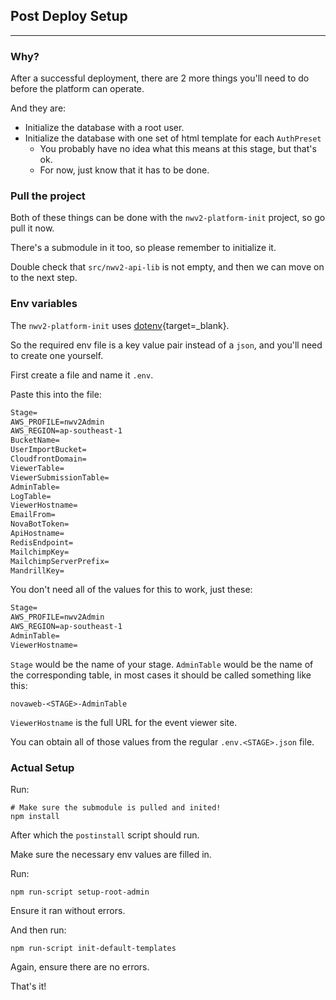 ## Post Deploy Setup

---

### Why?

After a successful deployment, there are 2 more things you'll need to do before the platform can
operate.

And they are:

- Initialize the database with a root user.
- Initialize the database with one set of html template for each `AuthPreset`
    - You probably have no idea what this means at this stage, but that's ok.
    - For now, just know that it has to be done.

### Pull the project

Both of these things can be done with the `nwv2-platform-init` project, so go pull it now.

There's a submodule in it too, so please remember to initialize it.

Double check that `src/nwv2-api-lib` is not empty, and then we can move on to the next step.

### Env variables

The `nwv2-platform-init` uses [dotenv](https://www.npmjs.com/package/dotenv){target=_blank}.

So the required env file is a key value pair instead of a `json`, and you'll need to create one
yourself.

First create a file and name it `.env`.

Paste this into the file:

```txt
Stage=
AWS_PROFILE=nwv2Admin
AWS_REGION=ap-southeast-1
BucketName=
UserImportBucket=
CloudfrontDomain=
ViewerTable=
ViewerSubmissionTable=
AdminTable=
LogTable=
ViewerHostname=
EmailFrom=
NovaBotToken=
ApiHostname=
RedisEndpoint=
MailchimpKey=
MailchimpServerPrefix=
MandrillKey=
```

You don't need all of the values for this to work, just these:

```txt
Stage=
AWS_PROFILE=nwv2Admin
AWS_REGION=ap-southeast-1
AdminTable=
ViewerHostname=
```

`Stage` would be the name of your stage.
`AdminTable` would be the name of the corresponding table, in most cases it should be called
something like this:

`novaweb-<STAGE>-AdminTable`

`ViewerHostname` is the full URL for the event viewer site.

You can obtain all of those values from the regular `.env.<STAGE>.json` file.

### Actual Setup

Run:

```shell
# Make sure the submodule is pulled and inited!
npm install
```

After which the `postinstall` script should run.

Make sure the necessary env values are filled in.

Run:

```shell
npm run-script setup-root-admin
```

Ensure it ran without errors.

And then run:

```shell
npm run-script init-default-templates
```

Again, ensure there are no errors.

That's it!
